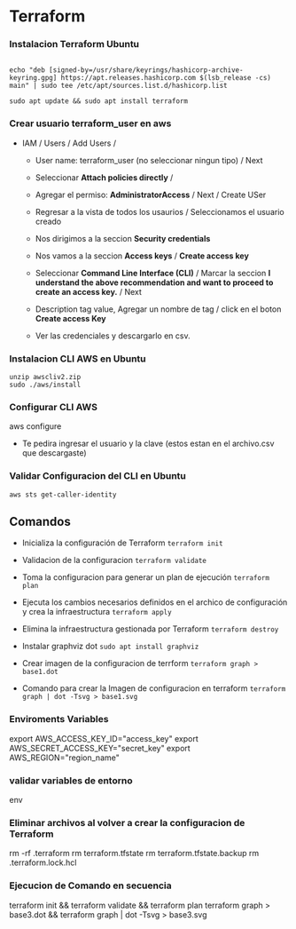 # Terraform

### Instalacion Terraform Ubuntu 
```wget -O- https://apt.releases.hashicorp.com/gpg | sudo gpg --dearmor -o /usr/share/keyrings/hashicorp-archive-keyring.gpg

echo "deb [signed-by=/usr/share/keyrings/hashicorp-archive-keyring.gpg] https://apt.releases.hashicorp.com $(lsb_release -cs) main" | sudo tee /etc/apt/sources.list.d/hashicorp.list

sudo apt update && sudo apt install terraform
```

### Crear usuario terraform_user en aws
* IAM / Users / Add Users / 
    - User name: terraform_user (no seleccionar ningun tipo) / Next
    - Seleccionar **Attach policies directly** / 
    - Agregar el permiso: **AdministratorAccess** / Next / Create USer

    - Regresar a la vista de todos los usaurios / Seleccionamos el usuario creado
    - Nos dirigimos a la seccion **Security credentials**
    - Nos vamos a la seccion **Access keys** /  **Create access key**
    - Seleccionar **Command Line Interface (CLI)** / Marcar la seccion **I understand the above recommendation and want to proceed to create an access key.** / Next
    - Description tag value, Agregar un nombre de tag / click en el boton **Create access Key**
    - Ver las credenciales y descargarlo en csv. 


### Instalacion CLI AWS en Ubuntu 
```curl "https://awscli.amazonaws.com/awscli-exe-linux-x86_64.zip" -o "awscliv2.zip"
unzip awscliv2.zip
sudo ./aws/install
```


### Configurar CLI AWS 
aws configure

* Te pedira ingresar el usuario y la clave (estos estan en el archivo.csv que descargaste)


### Validar Configuracion del CLI en Ubuntu
`aws sts get-caller-identity`


## Comandos 
* Inicializa la configuración de Terraform
`terraform init`

* Validacion de la configuracion
`terraform validate`

* Toma la configuracion para generar un plan de ejecución
`terraform plan`

* Ejecuta los cambios necesarios definidos en el archico de configuración y crea la infraestructura 
`terraform apply` 

* Elimina la infraestructura gestionada por Terraform
`terraform destroy`

* Instalar graphviz dot
`sudo apt install graphviz`

* Crear imagen de la configuracion de terrform
`terraform graph > base1.dot`

* Comando para crear la Imagen de configuracion en terraform
`terraform graph | dot -Tsvg > base1.svg`


### Enviroments Variables
export AWS_ACCESS_KEY_ID="access_key"
export AWS_SECRET_ACCESS_KEY="secret_key"
export AWS_REGION="region_name"

### validar variables de entorno
env

### Eliminar archivos al volver a crear la configuracion de Terraform
rm -rf .terraform
rm terraform.tfstate
rm terraform.tfstate.backup 
rm .terraform.lock.hcl 

### Ejecucion de Comando en secuencia
terraform init && terraform validate && terraform plan 
terraform graph > base3.dot && terraform graph | dot -Tsvg > base3.svg

